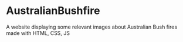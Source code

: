 # AustralianBushfire
A website displaying some relevant images about Australian Bush fires made with HTML, CSS, JS 
